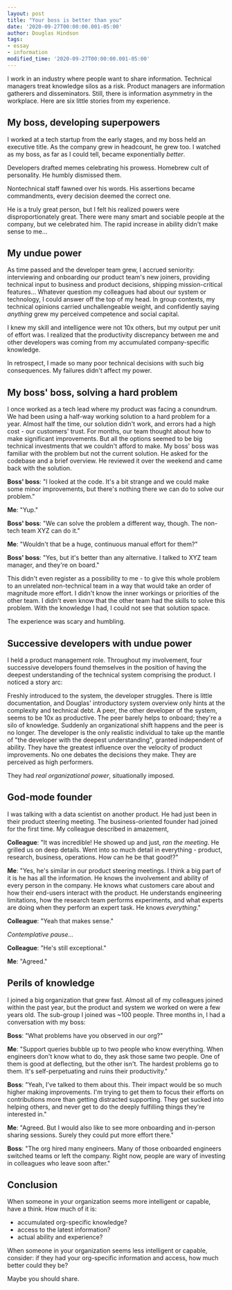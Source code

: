 ```yaml
---
layout: post
title: "Your boss is better than you"
date: '2020-09-27T00:00:00.001-05:00'
author: Douglas Hindson
tags: 
- essay
- information
modified_time: '2020-09-27T00:00:00.001-05:00'
---
```


I work in an industry where people want to share information. Technical managers treat knowledge silos as a risk. Product managers are information gatherers and disseminators. Still, there is information asymmetry in the workplace. Here are six little stories from my experience.

## My boss, developing superpowers

I worked at a tech startup from the early stages, and my boss held an executive title. As the company grew in headcount, he grew too. I watched as my boss, as far as I could tell, became exponentially _better_. 

Developers drafted memes celebrating his prowess. Homebrew cult of personality. He humbly dismissed them.

Nontechnical staff fawned over his words. His assertions became commandments, every decision deemed the correct one.

He is a truly great person, but I felt his realized powers were disproportionately great. There were many smart and sociable people at the company, but we celebrated him. The rapid increase in ability didn't make sense to me...

## My undue power

As time passed and the developer team grew, I accrued seniority: interviewing and onboarding our product team's new joiners, providing technical input to business and product decisions, shipping mission-critical features... Whatever question my colleagues had about our system or technology, I could answer off the top of my head. In group contexts, my technical opinions carried unchallengeable weight, and confidently saying *anything* grew my perceived competence and social capital.

I knew my skill and intelligence were not 10x others, but my output per unit of effort was. I realized that the productivity discrepancy between me and other developers was coming from my accumulated company-specific knowledge.

In retrospect, I made so many poor technical decisions with such big consequences. My failures didn't affect my power.

## My boss' boss, solving a hard problem

I once worked as a tech lead where my product was facing a conundrum. We had been using a half-way working solution to a hard problem for a year. Almost half the time, our solution didn't work, and errors had a high cost - our customers' trust. For months, our team thought about how to make significant improvements. But all the options seemed to be big technical investments that we couldn't afford to make. My boss' boss was familiar with the problem but not the current solution. He asked for the codebase and a brief overview. He reviewed it over the weekend and came back with the solution.

**Boss' boss**: "I looked at the code. It's a bit strange and we could make some minor improvements, but there's nothing there we can do to solve our problem."

**Me**: "Yup."

**Boss' boss**: "We can solve the problem a different way, though. The non-tech team XYZ can do it."

**Me**: "Wouldn't that be a huge, continuous manual effort for them?"

**Boss' boss**: "Yes, but it's better than any alternative. I talked to XYZ team manager, and they're on board."

This didn't even register as a possibility to me - to give this whole problem to an unrelated non-technical team in a way that would take an order of magnitude more effort. I didn't know the inner workings or priorities of the other team. I didn't even know that the other team had the skills to solve this problem. With the knowledge I had, I could not see that solution space.

The experience was scary and humbling.

## Successive developers with undue power

I held a product management role. Throughout my involvement, four successive developers found themselves in the position of having the deepest understanding of the technical system comprising the product. I noticed a story arc:

Freshly introduced to the system, the developer struggles. There is little documentation, and Douglas' introductory system overview only hints at the complexity and technical debt. A peer, the other developer of the system, seems to be 10x as productive. The peer barely helps to onboard; they're a silo of knowledge. Suddenly an organizational shift happens and the peer is no longer. The developer is the only realistic individual to take up the mantle of "the developer with the deepest understanding", granted independent of ability. They have the greatest influence over the velocity of product improvements. No one debates the decisions they make. They are perceived as high performers.

They had *real organizational power*, situationally imposed.

## God-mode founder

I was talking with a data scientist on another product. He had just been in their product steering meeting. The business-oriented founder had joined for the first time. My colleague described in amazement,

**Colleague**: "It was incredible! He showed up and just, *ran the meeting*. He grilled us on deep details. Went into so much detail in everything - product, research, business, operations. How can he be that good!?"

**Me**: "Yes, he's similar in our product steering meetings. I think a big part of it is he has all the information. He knows the involvement and ability of every person in the company. He knows what customers care about and how their end-users interact with the product. He understands engineering limitations, how the research team performs experiments, and what experts are doing when they perform an expert task. He knows *everything*."

**Colleague**: "Yeah that makes sense."

*Contemplative pause...*

**Colleague**: "He's still exceptional."

**Me**: "Agreed."

## Perils of knowledge

I joined a big organization that grew fast. Almost all of my colleagues joined within the past year, but the product and system we worked on were a few years old. The sub-group I joined was ~100 people. Three months in, I had a conversation with my boss:

**Boss**: "What problems have you observed in our org?"

**Me**: "Support queries bubble up to two people who know everything. When engineers don't know what to do, they ask those same two people. One of them is good at deflecting, but the other isn't. The hardest problems go to them. It's self-perpetuating and ruins their productivity."

**Boss**: "Yeah, I've talked to them about this. Their impact would be so much higher making improvements. I'm trying to get them to focus their efforts on contributions more than getting distracted supporting. They get sucked into helping others, and never get to do the deeply fulfilling things they're interested in."

**Me**: "Agreed. But I would also like to see more onboarding and in-person sharing sessions. Surely they could put more effort there."

**Boss**: "The org hired many engineers. Many of those onboarded engineers switched teams or left the company. Right now, people are wary of investing in colleagues who leave soon after."

## Conclusion

When someone in your organization seems more intelligent or capable, have a think. How much of it is:

* accumulated org-specific knowledge?
* access to the latest information?
* actual ability and experience?

When someone in your organization seems less intelligent or capable, consider: if they had your org-specific information and access, how much better could they be?

Maybe you should share.
